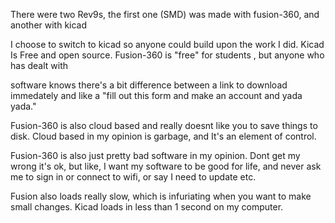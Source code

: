 There were two Rev9s, the first one (SMD) was made with fusion-360, and another with kicad

I choose to switch to kicad so anyone could build upon the work I did. Kicad Is Free and open source. Fusion-360 is "free" for students , but anyone who has dealt with

software knows there's a bit difference between a link to download immedately and like a "fill out this form and make an account and yada yada."

Fusion-360 is also cloud based and really doesnt like you to save things to disk. Cloud based in my opinion is garbage, and It's an element of control.

Fusion-360 is also just pretty bad software in my opinion. Dont get my wrong it's ok, but like, I want my software to be good for life, and never ask me to sign in or connect to wifi, or say I need to update etc.

Fusion also loads really slow, which is infuriating when you want to make small changes. Kicad loads in less than 1 second on my computer. 





